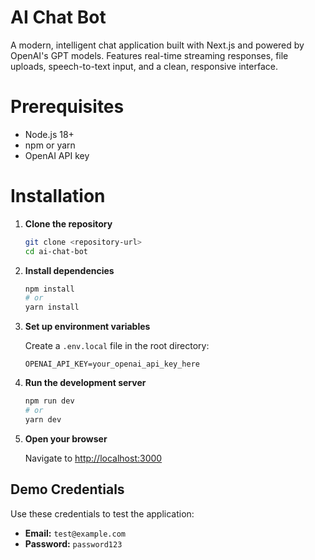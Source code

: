 # AI Chat Bot

A modern, intelligent chat application built with Next.js and powered by OpenAI's GPT models. Features real-time streaming responses, file uploads, speech-to-text input, and a clean, responsive interface.

# Prerequisites

- Node.js 18+ 
- npm or yarn
- OpenAI API key

# Installation

1. **Clone the repository**
   ```bash
   git clone <repository-url>
   cd ai-chat-bot
   ```

2. **Install dependencies**
   ```bash
   npm install
   # or
   yarn install
   ```

3. **Set up environment variables**
   
   Create a `.env.local` file in the root directory:
   ```env
   OPENAI_API_KEY=your_openai_api_key_here
   ```
4. **Run the development server**
   ```bash
   npm run dev
   # or
   yarn dev
   ```

5. **Open your browser**
   
   Navigate to [http://localhost:3000](http://localhost:3000)

## Demo Credentials

Use these credentials to test the application:

- **Email:** `test@example.com`
- **Password:** `password123`